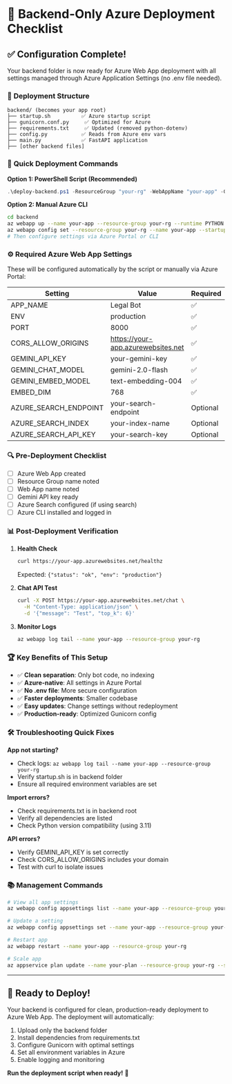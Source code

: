 # 🎯 Backend-Only Azure Deployment Checklist

## ✅ Configuration Complete!

Your backend folder is now ready for Azure Web App deployment with all settings managed through Azure Application Settings (no .env file needed).

### 📁 **Deployment Structure**
```
backend/ (becomes your app root)
├── startup.sh          ✅ Azure startup script
├── gunicorn.conf.py     ✅ Optimized for Azure
├── requirements.txt     ✅ Updated (removed python-dotenv)
├── config.py           ✅ Reads from Azure env vars
├── main.py             ✅ FastAPI application
├── [other backend files]
```

### 🚀 **Quick Deployment Commands**

**Option 1: PowerShell Script (Recommended)**
```powershell
.\deploy-backend.ps1 -ResourceGroup "your-rg" -WebAppName "your-app" -GeminiApiKey "your-key"
```

**Option 2: Manual Azure CLI**
```bash
cd backend
az webapp up --name your-app --resource-group your-rg --runtime PYTHON:3.11
az webapp config set --resource-group your-rg --name your-app --startup-file "startup.sh"
# Then configure settings via Azure Portal or CLI
```

### ⚙️ **Required Azure Web App Settings**

These will be configured automatically by the script or manually via Azure Portal:

| Setting | Value | Required |
|---------|-------|----------|
| APP_NAME | Legal Bot | ✅ |
| ENV | production | ✅ |
| PORT | 8000 | ✅ |
| CORS_ALLOW_ORIGINS | https://your-app.azurewebsites.net | ✅ |
| GEMINI_API_KEY | your-gemini-key | ✅ |
| GEMINI_CHAT_MODEL | gemini-2.0-flash | ✅ |
| GEMINI_EMBED_MODEL | text-embedding-004 | ✅ |
| EMBED_DIM | 768 | ✅ |
| AZURE_SEARCH_ENDPOINT | your-search-endpoint | Optional |
| AZURE_SEARCH_INDEX | your-index-name | Optional |
| AZURE_SEARCH_API_KEY | your-search-key | Optional |

### 🔍 **Pre-Deployment Checklist**

- [ ] Azure Web App created
- [ ] Resource Group name noted
- [ ] Web App name noted
- [ ] Gemini API key ready
- [ ] Azure Search configured (if using search)
- [ ] Azure CLI installed and logged in

### 📊 **Post-Deployment Verification**

1. **Health Check**
   ```bash
   curl https://your-app.azurewebsites.net/healthz
   ```
   Expected: `{"status": "ok", "env": "production"}`

2. **Chat API Test**
   ```bash
   curl -X POST https://your-app.azurewebsites.net/chat \
     -H "Content-Type: application/json" \
     -d '{"message": "Test", "top_k": 6}'
   ```

3. **Monitor Logs**
   ```bash
   az webapp log tail --name your-app --resource-group your-rg
   ```

### 🏆 **Key Benefits of This Setup**

- ✅ **Clean separation**: Only bot code, no indexing
- ✅ **Azure-native**: All settings in Azure Portal
- ✅ **No .env file**: More secure configuration
- ✅ **Faster deployments**: Smaller codebase
- ✅ **Easy updates**: Change settings without redeployment
- ✅ **Production-ready**: Optimized Gunicorn config

### 🛠️ **Troubleshooting Quick Fixes**

**App not starting?**
- Check logs: `az webapp log tail --name your-app --resource-group your-rg`
- Verify startup.sh is in backend folder
- Ensure all required environment variables are set

**Import errors?**
- Check requirements.txt is in backend root
- Verify all dependencies are listed
- Check Python version compatibility (using 3.11)

**API errors?**
- Verify GEMINI_API_KEY is set correctly
- Check CORS_ALLOW_ORIGINS includes your domain
- Test with curl to isolate issues

### 📚 **Management Commands**

```bash
# View all app settings
az webapp config appsettings list --name your-app --resource-group your-rg

# Update a setting
az webapp config appsettings set --name your-app --resource-group your-rg --settings "KEY=value"

# Restart app
az webapp restart --name your-app --resource-group your-rg

# Scale app
az appservice plan update --name your-plan --resource-group your-rg --sku B2
```

---

## 🎉 Ready to Deploy!

Your backend is configured for clean, production-ready deployment to Azure Web App. The deployment will automatically:

1. Upload only the backend folder
2. Install dependencies from requirements.txt
3. Configure Gunicorn with optimal settings
4. Set all environment variables in Azure
5. Enable logging and monitoring

**Run the deployment script when ready!** 🚀

